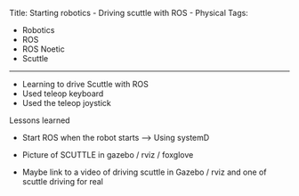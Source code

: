 Title: Starting robotics - Driving scuttle with ROS - Physical
Tags:

- Robotics
- ROS
- ROS Noetic
- Scuttle

---

- Learning to drive Scuttle with ROS
- Used teleop keyboard
- Used the teleop joystick

Lessons learned

- Start ROS when the robot starts --> Using systemD

- Picture of SCUTTLE in gazebo / rviz / foxglove

- Maybe link to a video of driving scuttle in Gazebo / rviz and one of scuttle driving for real
